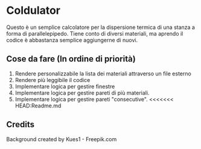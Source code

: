 # Coldulator
Questo è un semplice calcolatore per la dispersione termica di una stanza a forma di parallelepipedo. Tiene conto di diversi materiali, ma aprendo il codice è abbastanza semplice aggiungerne di nuovi.

## Cose da fare (In ordine di priorità)
1. Rendere personalizzabile la lista dei materiali attraverso un file esterno
2. Rendere più leggibile il codice
3. Implementare logica per gestire finestre
4. Implementare logica per gestire pareti di più materiali.
5. Implementare logica per gestire pareti "consecutive".
<<<<<<< HEAD:Readme.md


## Credits
Background created by Kues1 - Freepik.com
